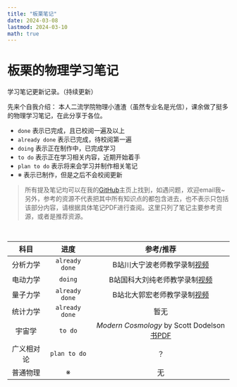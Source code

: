 ```yaml
---
title: "板栗笔记"
date: 2024-03-08
lastmod: 2024-03-10
math: true
---
```

# 板栗的物理学习笔记

学习笔记更新记录。（持续更新）

<!--more-->

先来个自我介绍：
本人二流学院物理小渣渣（虽然专业名是光信），课余做了挺多的物理学习笔记，在此分享于各位。

- `done` 表示已完成，且已校阅一遍及以上 
- `already done` 表示已完成，待校阅第一遍 
- `doing` 表示正在制作中，已完成学习 
- `to do` 表示正在学习相关内容，近期开始着手 
- `plan to do` 表示将来会学习并制作相关笔记 
- ※ 表示已制作，但是之后不会校阅更新 


> 所有提及笔记均可以在我的[GitHub](https://github.com/heyingqiu/NOTEs)主页上找到，如遇问题，欢迎email我~ 另外，参考的资源不代表把其中所有知识点的都包含进去，也不表示只包括该部分内容，请根据具体笔记PDF进行查阅。这里只列了笔记主要参考资源，或者是推荐资源。
<br>



| 科目  | 进度 | 参考/推荐 |
| :-----: | :----: | :----: |
| 分析力学 | `already done` | B站川大宁波老师教学录制[视频](https://www.bilibili.com/video/BV1hY411g7HG) |
| 电动力学 | `doing` | B站国科大刘纯老师教学录制[视频](https://www.bilibili.com/video/BV19P411L7ps/) |
| 量子力学 | `already done` | B站北大郭宏老师教学录制[视频](https://www.bilibili.com/video/BV1Uh4y1K7Ey/) |
| 统计力学 | `already done` | 暂无 |
| 宇宙学  | `to do` | *Modern Cosmology* by Scott Dodelson [书PDF](https://icourse.club/uploads/files/c6cd83fdddc0c0e5e6058b2c1a2f8781399c616e.pdf) |
| 广义相对论 | `plan to do` | ？|
| 普通物理 | ※ | 无 |
